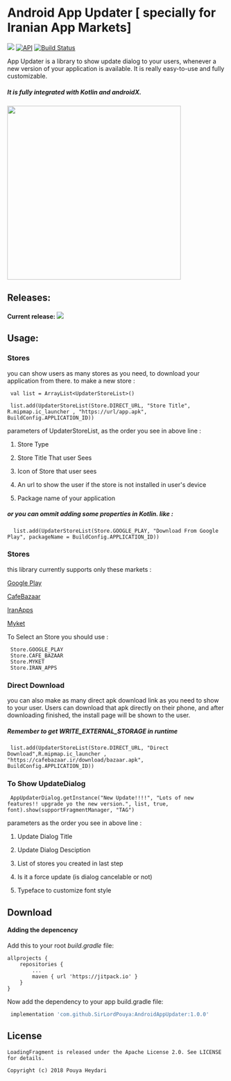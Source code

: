 # Android App Updater [ specially for Iranian App Markets] 


[![](https://jitpack.io/v/SirLordPouya/AndroidAppUpdater.svg)](https://jitpack.io/#SirLordPouya/AndroidAppUpdater)
[![API](https://img.shields.io/badge/API-16%2B-brightgreen.svg?style=flat)](https://android-arsenal.com/api?level=16)
[![Build Status](https://travis-ci.org/SirLordPouya/AndroidAppUpdater.svg?branch=master)](https://travis-ci.org/SirLordPouya/AndroidAppUpdater)

App Updater is a library to show update dialog to your users, whenever a new version of your application is available.
It is really easy-to-use and fully customizable.

##### It is fully integrated with Kotlin and androidX.


<img src="https://github.com/SirLordPouya/LoadingFragment/blob/master/loading_fragment.gif" width="400">

## Releases:

#### Current release: [![](https://jitpack.io/v/SirLordPouya/AndroidAppUpdater.svg)](https://jitpack.io/#SirLordPouya/AndroidAppUpdater)


## Usage:

### Stores

you can show users as many stores as you need, to download your application from there. to make a new store :

```
 val list = ArrayList<UpdaterStoreList>()
        
 list.add(UpdaterStoreList(Store.DIRECT_URL, "Store Title", R.mipmap.ic_launcher , "https://url/app.apk", BuildConfig.APPLICATION_ID))
```

parameters of UpdaterStoreList, as the order you see in above line :

1. Store Type

2. Store Title That user Sees

3. Icon of Store that user sees

4. An url to show the user if the store is not installed in user's device

5. Package name of your application


##### or you can ommit adding some properties in Kotlin.  like :

```
  list.add(UpdaterStoreList(Store.GOOGLE_PLAY, "Download From Google Play", packageName = BuildConfig.APPLICATION_ID))
```

### Stores
this library currently supports only these markets :

[Google Play](https://play.google.com)

[CafeBazaar](https://cafebazaar.ir)

[IranApps](https://iranapps.ir)

[Myket](https://myket.ir/)

To Select an Store you should use :

```
 Store.GOOGLE_PLAY
 Store.CAFE_BAZAAR
 Store.MYKET
 Store.IRAN_APPS
```

### Direct Download

you can also make as many direct apk download link as you need to show to your user.
Users can download that apk directly on their phone, and after downloading finished, the install page will be shown to the user.

##### Remember to get WRITE_EXTERNAL_STORAGE in runtime

```
 list.add(UpdaterStoreList(Store.DIRECT_URL, "Direct Download",R.mipmap.ic_launcher , "https://cafebazaar.ir/download/bazaar.apk", BuildConfig.APPLICATION_ID))
```
### To Show UpdateDialog

```
 AppUpdaterDialog.getInstance("New Update!!!!", "Lots of new features!! upgrade yo the new version.", list, true, font).show(supportFragmentManager, "TAG")

```
parameters as the order you see in above line :

1. Update Dialog Title

2. Update Dialog Desciption

3. List of stores you created in last step

4. Is it a force update (is dialog cancelable or not)

5. Typeface to customize font style


## Download

#### Adding the depencency

Add this to your root *build.gradle* file:

```
allprojects {
    repositories {
        ...
        maven { url 'https://jitpack.io' }
    }
}
```

Now add the dependency to your app build.gradle file:

```groovy
 implementation 'com.github.SirLordPouya:AndroidAppUpdater:1.0.0'
```

## License

```
LoadingFragment is released under the Apache License 2.0. See LICENSE for details.

Copyright (c) 2018 Pouya Heydari

```

